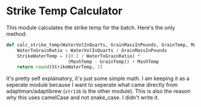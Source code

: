 # Strike Temp Calculator
This module calculates the strike temp for the batch. Here's the only method:
```python
def calc_strike_temp(WaterVolInQuarts, GrainMassInPounds, GrainTemp, MashTemp):
    WaterToGrainRatio = WaterVolInQuarts / GrainMassInPounds
    StrikeWaterTemp = ((0.2 / WaterToGrainRatio) *
                       (MashTemp - GrainTemp)) + MashTemp
    return round(StrikeWaterTemp, 1)
```

It's pretty self explainatory, it's just some simple math. I am keeping it as a seperate module because I want to seperate what came directly from adaptiman/adaptibrew (`str116` is the other module). This is also the reason why this uses camelCase and not snake_case. I didn't write it.
